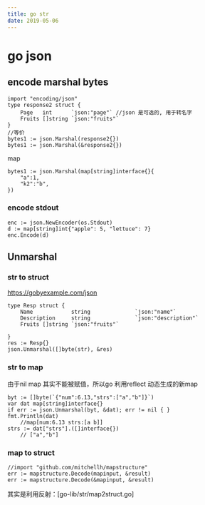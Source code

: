 ```yaml
---
title: go str
date: 2019-05-06
---
```

# go json

## encode marshal bytes

    import "encoding/json"
    type response2 struct {
        Page   int      `json:"page"` //json 是可选的, 用于转名字
        Fruits []string `json:"fruits"`
    }
    //等价
    bytes1 := json.Marshal(response2{})
    bytes1 := json.Marshal(&response2{})

map

    bytes1 := json.Marshal(map[string]interface{}{
        "a":1,
        "k2":"b",
    })

### encode stdout
    enc := json.NewEncoder(os.Stdout)
    d := map[string]int{"apple": 5, "lettuce": 7}
    enc.Encode(d)

## Unmarshal
### str to struct
https://gobyexample.com/json

    type Resp struct {
        Name            string              `json:"name"`
        Description     string              `json:"description"`
        Fruits []string `json:"fruits"`

    }
    res := Resp{}
    json.Unmarshal([]byte(str), &res)

### str to map 
由于nil map 其实不能被赋值，所以go 利用reflect 动态生成的新map

    byt := []byte(`{"num":6.13,"strs":["a","b"]}`)
    var dat map[string]interface{}
    if err := json.Unmarshal(byt, &dat); err != nil { }
    fmt.Println(dat)    
        //map[num:6.13 strs:[a b]]
    strs := dat["strs"].([]interface{})
        // ["a","b"]

### map to struct
    //import "github.com/mitchellh/mapstructure"
	err := mapstructure.Decode(mapinput, &result)
	err := mapstructure.Decode(&mapinput, &result)

其实是利用反射：[go-lib/str/map2struct.go]
